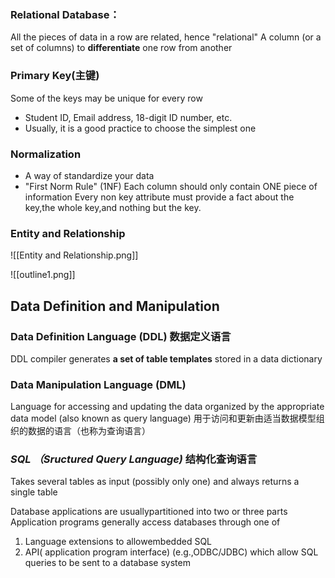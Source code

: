 ### Relational Database：
All the pieces of data in a row are
related, hence "relational"
A column (or a set of columns) to **differentiate** one row from another
### Primary Key(主键)
Some of the keys may be unique for every row
- Student ID, Email address, 18-digit ID number, etc.
- Usually, it is a good practice to choose the simplest one

### Normalization
- A way of standardize your data
- "First Norm Rule" (1NF)
	Each column should only contain ONE piece of information
	Every non key attribute must provide a fact about the key,the whole key,and nothing but the key.

### Entity and Relationship
![[Entity and Relationship.png]]

![[outline1.png]]

## Data Definition and Manipulation
### Data Definition Language (DDL) 数据定义语言
DDL compiler generates **a set of table templates** stored in a data dictionary
### Data Manipulation Language (DML)
Language for accessing and updating the data organized by the appropriate data model (also known as query language)
用于访问和更新由适当数据模型组织的数据的语言（也称为查询语言）

### *SQL （Sructured Query Language)* 结构化查询语言
Takes several tables as input (possibly only one) and always returns a single table

Database applications are usuallypartitioned into two or three parts Application programs generally access databases through one of
1. Language extensions to allowembedded SQL   
2. API( application program interface) (e.g.,ODBC/JDBC) which allow SQL queries to be sent to a database system